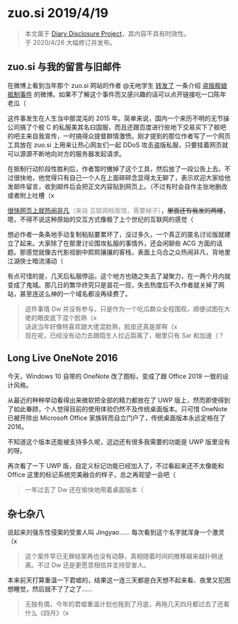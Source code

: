 <h1>
    zuo.si
    <date>2019/4/19</date>
</h1>

> 本文属于 [Diary Disclosure Project](/articles/Diary-Disclosure-Project)，其内容不具有时效性。  
> 于 2020/4/26 大幅修订并发布。

## zuo.si 与我的留言与旧邮件

在微博上看到当年那个 zuo.si 网站的作者 @无吔学生 [转发了](https://weibo.com/2689640062/HqkOK7wv1) 一条介绍 [盗版舰娘抵制事件](https://zh.moegirl.org/%E7%9B%97%E7%89%88%E8%88%B0%E5%A8%98%E6%8A%B5%E5%88%B6%E4%BA%8B%E4%BB%B6) 的微博。如果不了解这个事件而又感兴趣的话可以点开链接吃一口陈年老瓜（

这件事发生在人生当中那混沌的 2015 年。简单来说，国内一个来历不明的无节操公司搞了个舰 C 的私服美其名曰国服，而且还跟百度进行些地下交易买下了舰吧的吧主来自我宣传，一时搞得众提督群情激愤。刚才提到的那位作者写了一个网页工具放在 zuo.si 上用来让热心网友们一起 DDoS 攻击盗版私服，只要挂着网页就可以源源不断地向对方的服务器发起请求。

在抵制行动阶段性胜利后，作者暂时撤掉了这个工具，然后放了一段公告上去。不过很快地，他觉得只有自己一个人在上面碎碎念显得太无聊了，表示欢迎大家给他发邮件留言，收到邮件后会把正文内容贴到网页上。（不过有时会自作主张地删改或者附上吐槽（x

[很快网页上就热闹非凡](https://web.archive.org/web/20150118205042/http:/zuo.si/)<span style="opacity: 0.5">（来自 互联网档案馆，需要梯子）</span>，~~里面还有我发的两楼~~，嗯，不得不说这种原始的交互方式像极了上个世纪的互联网的感觉（

想必作者一条条地手动复制粘贴要累坏了，没过多久，一个真正的匿名讨论版就建立了起来。大家除了在那里讨论围攻私服的事情外，还会闲聊些 ACG 方面的话题。那感觉就像古代影视剧中熙熙攘攘的客栈，表面上乌合之众热闹非凡，背地里江湖侠士暗流涌动（

有点可惜的是，几天后私服停运，这个地方也随之失去了凝聚力，在一两个月内就变成了鬼城。那几日的繁华终究只是昙花一现，失去热度后不久作者就关掉了网站，甚至连这么神的一个域名都没再续费了。

> 这件事情 Dw 并没有参与，只是作为一个吃瓜群众全程围观，顺便试图在大佬的眼皮底下混个脸熟（x  
> 话说当年好像特喜欢跟大佬混脸熟，脸皮还真是厚啊（x  
> 现在呢，已经没有动力去跟陌生人拉近距离了，眼里只有 Sar 和加速（？

## Long Live OneNote 2016

今天，Windows 10 自带的 OneNote 改了图标，变成了跟 Office 2019 一致的设计风格。

从最近的种种举动看得出来微软把全部的精力都放在了 UWP 版上，然而即使得到了如此眷顾，个人觉得目前的使用体验仍然不及传统桌面版本。只可惜 OneNote 已被开除出 Microsoft Office 家族转而自立门户了，传统桌面版本永远定格在了 2016。

不知道这个版本还能被支持多久呢，这边还有很多我需要的功能是 UWP 版里没有的呀。

再次看了一下 UWP 版，自定义标记功能已经加入了，不过看起来还不太像能和 Office 这里的标记系统完美融合的样子，总之再观望一会吧（

> 一年过去了 Dw 还在愉快地用着桌面版本（

## 杂七杂八

说起来刘强东性侵案的受害人叫 Jingyao…… 每次看到这个名字就浑身一个激灵（x

> 这个案件早已无罪结案再也没有动静，真相随着时间的推移越来越扑朔迷离。不过 Dw 还是更愿意相信并支持受害人。

本来前天打算重温一下君嘘的，结果这一连三天都是白天想不起来看、夜里又犯困想睡觉，然后就不了了之了……

> 无独有偶，今年的君嘘重温计划也拖到了月底，再拖几天四月都过去了还看什么《四月》（x
